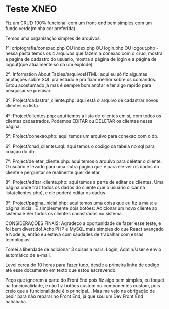 # Teste XNEO

Fiz um CRUD 100% funcional com um front-end bem simples com um fundo verde(minha cor preferida).

Temos uma organização simples de arquivos:

1º: criptografia/conexao.php OU index.php OU login.php OU logout.php - nessa pasta temos os 4 arquivos
que fazem a conexao com o crud, mostra a pagina de cadastro do usuario, mostra a página de login e 
a página de logout(que atualmente só da um explode)

2º: Information About Tables/arquivosHTML: aqui eu só fiz algumas anotações sobre SQL pra estudo
e pra fixar melhor sobre os comandos. Estou acostumado já mas é sempre bom anotar e ter algo rápido
para pesquisar se precisar.

3º: Project/cadastrar_cliente.php: aqui está o arquivo de cadastrar novos clientes na lista.

4º: Project/clientes.php: aqui temos a lista de clientes em si, com todos os clientes cadastrados.
Podemos EDITAR ou DELETAR os clientes nessa página.

5º: Project/conexao.php: aqui temos um arquivo para conexao com o db.

6º: Project/crud_clientes.sql: aqui temos o código da tabela no sql para criação do db. 

7º: Project/deletar_cliente.php: aqui temos o arquivo para deletar o cliente. O usuário é levado
para uma outra página que é para ele ver os dados do cliente e perguntar se realmente quer deletar.

8º: Project/editar_cliente.php: aqui temos a parte de editar os clientes. Uma página onde traz
todos os dados do cliente que o usuário clicar na lista(clientes.php), e ele poderá editar os dados.

9º: Project/pagina_inicial.php: aqui temos uma coisa que eu fiz a mais: a página inicial. É simplesmente
dois botões: Adicionar um novo cliente ao sistema e Ver todos os clientes cadastrados no sistema.

CONSIDERAÇÕES FINAIS: Agradeço a oportunidade de fazer esse teste, e foi bem divertido! Acho PHP e MySQL
mais simples do que React avançado e Node.js, então eu estava com saudades de trabalhar com essas tecnologias!

Tomei a liberdade de adicionar 3 coisas a mais: Login, Admin/User e envio automático de e-mail.

Levei cerca de 10 horas para fazer tudo, desde a primeira linha de código até esse documento em texto que estou escrevendo.

Peço que ignorem a parte do Front End pois fiz algo bem simples, eu foquei na funcionalidade, e não fiz botões custom ou componentes custom,
pois creio que a funcionalidade é o principal... Mas me vejo na obrigação de pedir para não reparar no Front End, já que sou um Dev Front End hahahaha.

